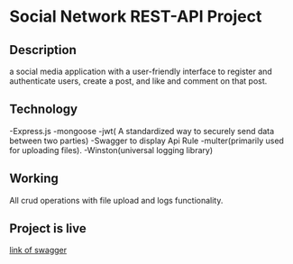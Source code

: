 # Social Network REST-API Project

## Description
a social media application with a user-friendly interface to register and
authenticate users, create a post, and like and comment on that post.

## Technology
-Express.js
-mongoose
-jwt( A standardized way to securely send data between two parties)
-Swagger to display Api Rule
-multer(primarily used for uploading files).
-Winston(universal logging library)

## Working
All crud operations with file upload and logs functionality.

## Project is live
[link of swagger](HTTP://localhost:3200/api-docs/)
